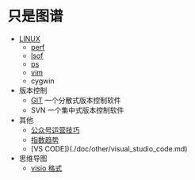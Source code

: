 # 只是图谱

* [LINUX](./doc/linux)
	- [perf](./doc/linux/lsof.md) 
    - [lsof](./doc/linux/lsof.md)
    - [ps](./doc/linux/ps.md)
    - [vim](./doc/linux/vim.md)
    - cygwin[](./doc/linux/cygwin.doc)
* 版本控制  
    - [GIT](./doc/revisionControl/git/readme.md) 一个分散式版本控制软件  
    - SVN 一个集中式版本控制软件  
* 其他  
    - [公众号运营技巧](./doc/other/weixin_skill.md)    
	- [指数趋势](./doc/other/trends.md)  
    - [VS CODE])(./doc/other/visual_studio_code.md)
* 思维导图
    - [visio 格式](./doc/other/mind.md)
